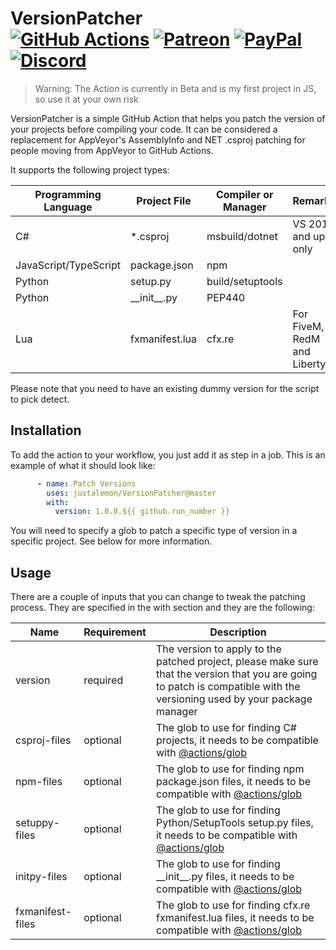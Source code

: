 # VersionPatcher<br>[![GitHub Actions][actions-img]][actions-url] [![Patreon][patreon-img]][patreon-url] [![PayPal][paypal-img]][paypal-url] [![Discord][discord-img]][discord-url]

> Warning: The Action is currently in Beta and is my first project in JS, so use it at your own risk

VersionPatcher is a simple GitHub Action that helps you patch the version of your projects before compiling your code. It can be considered a replacement for AppVeyor's AssemblyInfo and NET .csproj patching for people moving from AppVeyor to GitHub Actions.

It supports the following project types:

| Programming Language  | Project File    | Compiler or Manager | Remarks                      |
|-----------------------|-----------------|---------------------|------------------------------|
| C#                    | *.csproj        | msbuild/dotnet      | VS 2017 and up only          |
| JavaScript/TypeScript | package.json    | npm                 |                              |
| Python                | setup.py        | build/setuptools    |                              |
| Python                | \_\_init\_\_.py | PEP440              |                              |
| Lua                   | fxmanifest.lua  | cfx.re              | For FiveM, RedM and LibertyM |

Please note that you need to have an existing dummy version for the script to pick detect.

## Installation

To add the action to your workflow, you just add it as step in a job. This is an example of what it should look like:

```yml
      - name: Patch Versions
        uses: justalemon/VersionPatcher@master
        with:
          version: 1.0.0.${{ github.run_number }}
```

You will need to specify a glob to patch a specific type of version in a specific project. See below for more information.

## Usage

There are a couple of inputs that you can change to tweak the patching process. They are specified in the with section and they are the following:

| Name             | Requirement | Description                                                                                                                                                               |
|------------------|-------------|---------------------------------------------------------------------------------------------------------------------------------------------------------------------------|
| version          | required    | The version to apply to the patched project, please make sure that the version that you are going to patch is compatible with the versioning used by your package manager |
| csproj-files     | optional    | The glob to use for finding C# projects, it needs to be compatible with [@actions/glob](https://github.com/actions/toolkit/tree/main/packages/glob)                       |
| npm-files        | optional    | The glob to use for finding npm package.json files, it needs to be compatible with [@actions/glob](https://github.com/actions/toolkit/tree/main/packages/glob)            |
| setuppy-files    | optional    | The glob to use for finding Python/SetupTools setup.py files, it needs to be compatible with [@actions/glob](https://github.com/actions/toolkit/tree/main/packages/glob)  |
| initpy-files     | optional    | The glob to use for finding \_\_init\_\_.py files, it needs to be compatible with [@actions/glob](https://github.com/actions/toolkit/tree/main/packages/glob)             |
| fxmanifest-files | optional    | The glob to use for finding cfx.re fxmanifest.lua files, it needs to be compatible with [@actions/glob](https://github.com/actions/toolkit/tree/main/packages/glob)       |

[actions-img]: https://img.shields.io/github/workflow/status/justalemon/VersionPatcher/Build%20Action?label=github%20actions
[actions-url]: https://github.com/justalemon/VersionPatcher/actions
[patreon-img]: https://img.shields.io/badge/support-patreon-FF424D.svg
[patreon-url]: https://www.patreon.com/lemonchan
[paypal-img]: https://img.shields.io/badge/support-paypal-0079C1.svg
[paypal-url]: https://paypal.me/justalemon
[discord-img]: https://img.shields.io/badge/discord-join-7289DA.svg
[discord-url]: https://discord.gg/Cf6sspj
